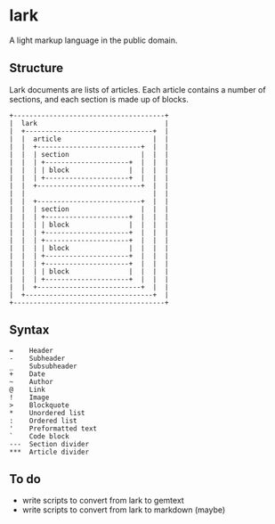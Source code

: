 # lark

A light markup language in the public domain.

## Structure

Lark documents are lists of articles. Each article contains a number of sections, and each section is made up of blocks.

```
+--------------------------------------+
|  lark                                |
|  +--------------------------------+  |
|  |  article                       |  |
|  |  +--------------------------+  |  |
|  |  | section                  |  |  |
|  |  | +---------------------+  |  |  |
|  |  | | block               |  |  |  |
|  |  | +---------------------+  |  |  |
|  |  +--------------------------+  |  |
|  |                                |  |
|  |  +--------------------------+  |  |
|  |  | section                  |  |  |
|  |  | +---------------------+  |  |  |
|  |  | | block               |  |  |  |
|  |  | +---------------------+  |  |  |
|  |  | +---------------------+  |  |  |
|  |  | | block               |  |  |  |
|  |  | +---------------------+  |  |  |
|  |  | +---------------------+  |  |  |
|  |  | | block               |  |  |  |
|  |  | +---------------------+  |  |  |
|  |  +--------------------------+  |  |
|  +--------------------------------+  |
+--------------------------------------+
```

## Syntax

```
=    Header
-    Subheader
_    Subsubheader
+    Date
~    Author
@    Link
!    Image
>    Blockquote
*    Unordered list
:    Ordered list
'    Preformatted text
`    Code block
---  Section divider
***  Article divider
```

## To do

- write scripts to convert from lark to gemtext
- write scripts to convert from lark to markdown (maybe)
